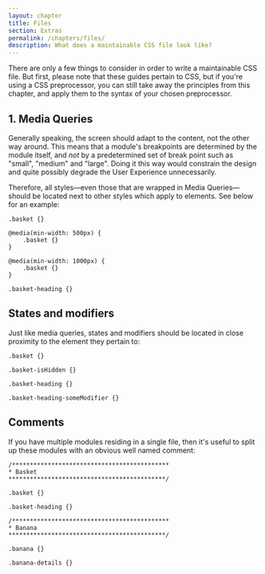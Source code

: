 ```yaml
---
layout: chapter
title: Files
section: Extras
permalink: /chapters/files/
description: What does a maintainable CSS file look like?
---
```


There are only a few things to consider in order to write a maintainable CSS file. But first, please note that these guides pertain to CSS, but if you're using a CSS preprocessor, you can still take away the principles from this chapter, and apply them to the syntax of your chosen preprocessor.

## 1. Media Queries

Generally speaking, the screen should adapt to the content, not the other way around. This means that a module's breakpoints are determined by the module itself, and *not* by a predetermined set of break point such as "small", "medium" and "large". Doing it this way would constrain the design and quite possibly degrade the User Experience unnecessarily.

Therefore, all styles&mdash;even those that are wrapped in Media Queries&mdash;should be located next to other styles which apply to elements. See below for an example:

	.basket {}

	@media(min-width: 500px) {
		.basket {}
	}

	@media(min-width: 1000px) {
		.basket {}
	}

	.basket-heading {}

## States and modifiers

Just like media queries, states and modifiers should be located in close proximity to the element they pertain to:

	.basket {}

	.basket-isHidden {}

	.basket-heading {}

	.basket-heading-someModifier {}

## Comments

If you have multiple modules residing in a single file, then it's useful to split up these modules with an obvious well named comment:
	
	/********************************************
	* Basket
	********************************************/

	.basket {}

	.basket-heading {}

	/********************************************
	* Banana
	********************************************/

	.banana {}

	.banana-details {}